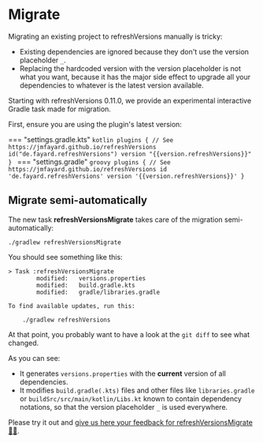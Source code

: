 # Migrate

Migrating an existing project to refreshVersions manually is tricky:

- Existing dependencies are ignored because they don't use the version placeholder `_`.
- Replacing the hardcoded version with the version placeholder is not what you want, because it has the major side effect to upgrade all your dependencies to whatever is the latest version available.

Starting with refreshVersions 0.11.0, we provide an experimental interactive Gradle task made for migration.

First, ensure you are using the plugin's latest version:

=== "settings.gradle.kts"
    ```kotlin
    plugins {
        // See https://jmfayard.github.io/refreshVersions
        id("de.fayard.refreshVersions") version "{{version.refreshVersions}}"
    }
    ```
=== "settings.gradle"
    ```groovy
    plugins {
        // See https://jmfayard.github.io/refreshVersions
        id 'de.fayard.refreshVersions' version '{{version.refreshVersions}}'
    }
    ```

## Migrate semi-automatically

The new task **refreshVersionsMigrate** takes care of the migration semi-automatically:

```shell
./gradlew refreshVersionsMigrate
```

You should see something like this:

```
> Task :refreshVersionsMigrate
        modified:   versions.properties
        modified:   build.gradle.kts
        modified:   gradle/libraries.gradle

To find available updates, run this:

    ./gradlew refreshVersions

```

At that point, you probably want to have a look at the `git diff` to see what changed.

As you can see:

- It generates `versions.properties` with the **current** version of all dependencies.
- It modifies `build.gradle(.kts)` files and other files like `libraries.gradle` or `buildSrc/src/main/kotlin/Libs.kt` known to contain dependency notations, so that the version placeholder `_` is used everywhere.

Please try it out and [give us here your feedback for refreshVersionsMigrate 👍🏼](https://github.com/jmfayard/refreshVersions/discussions/396).

